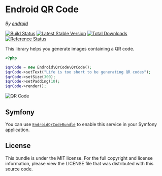 Endroid QR Code
==============

*By [endroid](http://endroid.nl/)*

[![Build Status](https://secure.travis-ci.org/endroid/QrCode.png)](http://travis-ci.org/endroid/QrCode)
[![Latest Stable Version](https://poser.pugx.org/endroid/qrcode/v/stable.png)](https://packagist.org/packages/endroid/qrcode)
[![Total Downloads](https://poser.pugx.org/endroid/qrcode/downloads.png)](https://packagist.org/packages/endroid/qrcode)
[![Reference Status](https://www.versioneye.com/php/endroid:qrcode/reference_badge.svg?style=flat)](https://www.versioneye.com/php/endroid:qrcode/references)

This library helps you generate images containing a QR code.

```php
<?php

$qrCode = new Endroid\QrCode\QrCode();
$qrCode->setText("Life is too short to be generating QR codes");
$qrCode->setSize(300);
$qrCode->setPadding(10);
$qrCode->render();
```

![QR Code](http://endroid.nl/qrcode/Life_is_too_short_to_be_generating_QR_codes.png)

## Symfony

You can use [`EndroidQrCodeBundle`](https://github.com/endroid/EndroidQrCodeBundle) to enable this service in your Symfony application.

## License

This bundle is under the MIT license. For the full copyright and license information, please view the LICENSE file that
was distributed with this source code.
